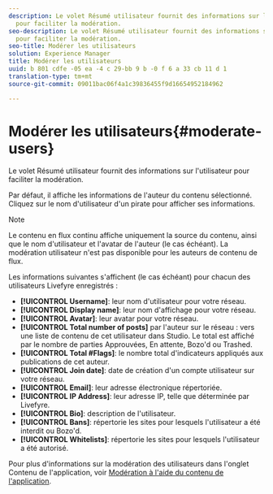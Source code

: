 ```yaml
---
description: Le volet Résumé utilisateur fournit des informations sur l'utilisateur
  pour faciliter la modération.
seo-description: Le volet Résumé utilisateur fournit des informations sur l'utilisateur
  pour faciliter la modération.
seo-title: Modérer les utilisateurs
solution: Experience Manager
title: Modérer les utilisateurs
uuid: b 801 cdfe -05 ea -4 c 29-bb 9 b -0 f 6 a 33 cb 11 d 1
translation-type: tm+mt
source-git-commit: 09011bac06f4a1c39836455f9d16654952184962

---
```



# Modérer les utilisateurs{#moderate-users}

Le volet Résumé utilisateur fournit des informations sur l'utilisateur pour faciliter la modération.

Par défaut, il affiche les informations de l'auteur du contenu sélectionné. Cliquez sur le nom d'utilisateur d'un pirate pour afficher ses informations.

>[!NOTE]
>
>Le contenu en flux continu affiche uniquement la source du contenu, ainsi que le nom d'utilisateur et l'avatar de l'auteur (le cas échéant). La modération utilisateur n'est pas disponible pour les auteurs de contenu de flux.

Les informations suivantes s'affichent (le cas échéant) pour chacun des utilisateurs Livefyre enregistrés :

* **[!UICONTROL Username]**: leur nom d'utilisateur pour votre réseau.
* **[!UICONTROL Display name]**: leur nom d'affichage pour votre réseau.
* **[!UICONTROL Avatar]**: leur avatar pour votre réseau.
* **[!UICONTROL Total number of posts]** par l'auteur sur le réseau : vers une liste de contenu de cet utilisateur dans Studio. Le total est affiché par le nombre de parties Approuvées, En attente, Bozo'd ou Trashed.
* **[!UICONTROL Total #Flags]**: le nombre total d'indicateurs appliqués aux publications de cet auteur.
* **[!UICONTROL Join date]**: date de création d'un compte utilisateur sur votre réseau.
* **[!UICONTROL Email]**: leur adresse électronique répertoriée.
* **[!UICONTROL IP Address]**: leur adresse IP, telle que déterminée par Livefyre.
* **[!UICONTROL Bio]**: description de l'utilisateur.
* **[!UICONTROL Bans]**: répertorie les sites pour lesquels l'utilisateur a été interdit ou Bozo'd.
* **[!UICONTROL Whitelists]**: répertorie les sites pour lesquels l'utilisateur a été autorisé.

Pour plus d'informations sur la modération des utilisateurs dans l'onglet Contenu de l'application, voir [Modération à l'aide du contenu de l'application](/help/using/c-features-livefyre/c-about-moderation/c-moderate-content-using-app-content.md#c_moderate_content_using_app_content).
